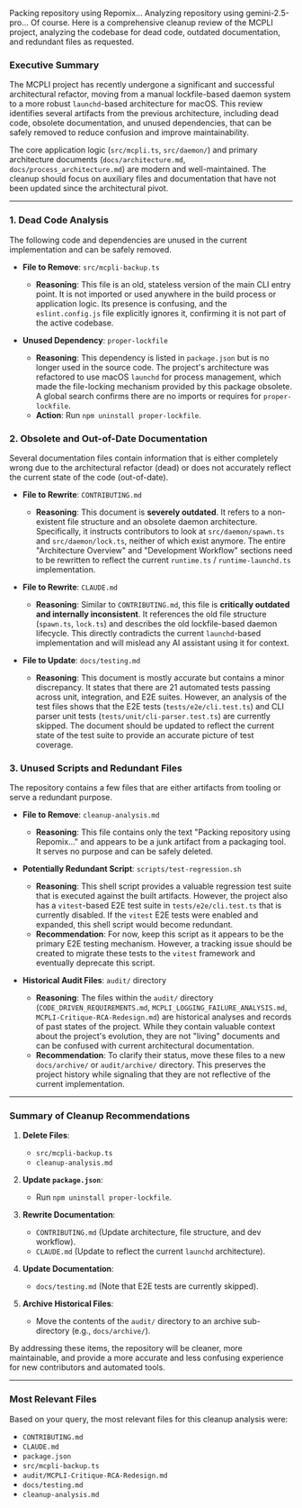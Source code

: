 Packing repository using Repomix...
Analyzing repository using gemini-2.5-pro...
Of course. Here is a comprehensive cleanup review of the MCPLI project, analyzing the codebase for dead code, outdated documentation, and redundant files as requested.

### Executive Summary

The MCPLI project has recently undergone a significant and successful architectural refactor, moving from a manual lockfile-based daemon system to a more robust `launchd`-based architecture for macOS. This review identifies several artifacts from the previous architecture, including dead code, obsolete documentation, and unused dependencies, that can be safely removed to reduce confusion and improve maintainability.

The core application logic (`src/mcpli.ts`, `src/daemon/`) and primary architecture documents (`docs/architecture.md`, `docs/process_architecture.md`) are modern and well-maintained. The cleanup should focus on auxiliary files and documentation that have not been updated since the architectural pivot.

---

### 1. Dead Code Analysis

The following code and dependencies are unused in the current implementation and can be safely removed.

*   **File to Remove**: `src/mcpli-backup.ts`
    *   **Reasoning**: This file is an old, stateless version of the main CLI entry point. It is not imported or used anywhere in the build process or application logic. Its presence is confusing, and the `eslint.config.js` file explicitly ignores it, confirming it is not part of the active codebase.

*   **Unused Dependency**: `proper-lockfile`
    *   **Reasoning**: This dependency is listed in `package.json` but is no longer used in the source code. The project's architecture was refactored to use macOS `launchd` for process management, which made the file-locking mechanism provided by this package obsolete. A global search confirms there are no imports or requires for `proper-lockfile`.
    *   **Action**: Run `npm uninstall proper-lockfile`.

### 2. Obsolete and Out-of-Date Documentation

Several documentation files contain information that is either completely wrong due to the architectural refactor (dead) or does not accurately reflect the current state of the code (out-of-date).

*   **File to Rewrite**: `CONTRIBUTING.md`
    *   **Reasoning**: This document is **severely outdated**. It refers to a non-existent file structure and an obsolete daemon architecture. Specifically, it instructs contributors to look at `src/daemon/spawn.ts` and `src/daemon/lock.ts`, neither of which exist anymore. The entire "Architecture Overview" and "Development Workflow" sections need to be rewritten to reflect the current `runtime.ts` / `runtime-launchd.ts` implementation.

*   **File to Rewrite**: `CLAUDE.md`
    *   **Reasoning**: Similar to `CONTRIBUTING.md`, this file is **critically outdated and internally inconsistent**. It references the old file structure (`spawn.ts`, `lock.ts`) and describes the old lockfile-based daemon lifecycle. This directly contradicts the current `launchd`-based implementation and will mislead any AI assistant using it for context.

*   **File to Update**: `docs/testing.md`
    *   **Reasoning**: This document is mostly accurate but contains a minor discrepancy. It states that there are 21 automated tests passing across unit, integration, and E2E suites. However, an analysis of the test files shows that the E2E tests (`tests/e2e/cli.test.ts`) and CLI parser unit tests (`tests/unit/cli-parser.test.ts`) are currently skipped. The document should be updated to reflect the current state of the test suite to provide an accurate picture of test coverage.

### 3. Unused Scripts and Redundant Files

The repository contains a few files that are either artifacts from tooling or serve a redundant purpose.

*   **File to Remove**: `cleanup-analysis.md`
    *   **Reasoning**: This file contains only the text "Packing repository using Repomix..." and appears to be a junk artifact from a packaging tool. It serves no purpose and can be safely deleted.

*   **Potentially Redundant Script**: `scripts/test-regression.sh`
    *   **Reasoning**: This shell script provides a valuable regression test suite that is executed against the built artifacts. However, the project also has a `vitest`-based E2E test suite in `tests/e2e/cli.test.ts` that is currently disabled. If the `vitest` E2E tests were enabled and expanded, this shell script would become redundant.
    *   **Recommendation**: For now, keep this script as it appears to be the primary E2E testing mechanism. However, a tracking issue should be created to migrate these tests to the `vitest` framework and eventually deprecate this script.

*   **Historical Audit Files**: `audit/` directory
    *   **Reasoning**: The files within the `audit/` directory (`CODE_DRIVEN_REQUIREMENTS.md`, `MCPLI_LOGGING_FAILURE_ANALYSIS.md`, `MCPLI-Critique-RCA-Redesign.md`) are historical analyses and records of past states of the project. While they contain valuable context about the project's evolution, they are not "living" documents and can be confused with current architectural documentation.
    *   **Recommendation**: To clarify their status, move these files to a new `docs/archive/` or `audit/archive/` directory. This preserves the project history while signaling that they are not reflective of the current implementation.

---

### Summary of Cleanup Recommendations

1.  **Delete Files**:
    *   `src/mcpli-backup.ts`
    *   `cleanup-analysis.md`

2.  **Update `package.json`**:
    *   Run `npm uninstall proper-lockfile`.

3.  **Rewrite Documentation**:
    *   `CONTRIBUTING.md` (Update architecture, file structure, and dev workflow).
    *   `CLAUDE.md` (Update to reflect the current `launchd` architecture).

4.  **Update Documentation**:
    *   `docs/testing.md` (Note that E2E tests are currently skipped).

5.  **Archive Historical Files**:
    *   Move the contents of the `audit/` directory to an archive sub-directory (e.g., `docs/archive/`).

By addressing these items, the repository will be cleaner, more maintainable, and provide a more accurate and less confusing experience for new contributors and automated tools.

***

### Most Relevant Files

Based on your query, the most relevant files for this cleanup analysis were:

*   `CONTRIBUTING.md`
*   `CLAUDE.md`
*   `package.json`
*   `src/mcpli-backup.ts`
*   `audit/MCPLI-Critique-RCA-Redesign.md`
*   `docs/testing.md`
*   `cleanup-analysis.md`